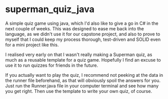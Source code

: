 # superman_quiz_java
A simple quiz game using java, which I'd also like to give a go in C# in the next couple of weeks. This was designed to ease me back into the language, as we didn't use it for our capstone project, and also to prove to myself that I could keep my process thorough, test-driven and SOLID even for a mini project like this.

I realised very early on that I wasn't really making a Superman quiz, as much as a reusable template for a quiz game. Hopefully I find an excuse to use it to run quizzes for friends in the future. 

If you actually want to play the quiz, I recommend not peeking at the data in the runner file beforehand, as that will obviously spoil the answers for you. Just run the Runner.java file in your computer terminal and see how many you get right. Then use the template to write your own quiz, of course.
